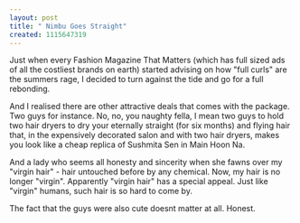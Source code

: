 ```yaml
--- 
layout: post
title: " Nimbu Goes Straight"
created: 1115647319
---
```

Just when every Fashion Magazine That Matters (which has full sized ads of all the costliest brands on earth) started advising on how "full curls" are the summers rage, I decided to turn against the tide and go for a full rebonding. 

And I realised there are other attractive deals that comes with the package. Two guys for instance. No, no, you naughty fella, I mean two guys to hold two hair dryers to dry your eternally straight (for six months) and flying hair that, in the expensively decorated salon and with two hair dryers, makes you look like a cheap replica of Sushmita Sen in Main Hoon Na. 

And a lady who seems all honesty and sincerity when she fawns over my "virgin hair" - hair untouched before by any chemical. Now, my hair is no longer "virgin". Apparently "virgin hair" has a special appeal. Just like "virgin" humans, such hair is so hard to come by. 

The fact that the guys were also cute doesnt matter at all. Honest.
